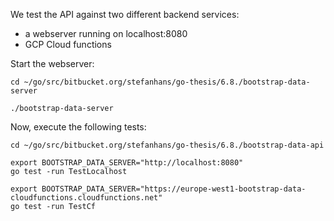 We test the API against two different backend services:

- a webserver running on localhost:8080
- GCP Cloud functions

Start the webserver:

```
cd ~/go/src/bitbucket.org/stefanhans/go-thesis/6.8./bootstrap-data-server

./bootstrap-data-server
```

Now, execute the following tests:

```
cd ~/go/src/bitbucket.org/stefanhans/go-thesis/6.8./bootstrap-data-api

export BOOTSTRAP_DATA_SERVER="http://localhost:8080"
go test -run TestLocalhost

export BOOTSTRAP_DATA_SERVER="https://europe-west1-bootstrap-data-cloudfunctions.cloudfunctions.net"
go test -run TestCf
```